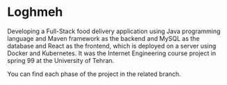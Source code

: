 # Loghmeh

Developing a Full-Stack food delivery application using Java programming language and Maven framework as the backend and MySQL as the database and React as the frontend, which is deployed on a server using Docker and Kubernetes. It was the Internet Engineering course project in spring 99 at the University of Tehran.

You can find each phase of the project in the related branch.
